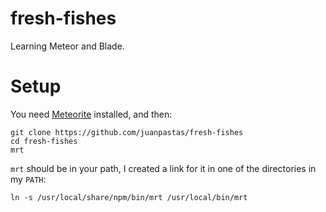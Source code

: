 fresh-fishes
============

Learning Meteor and Blade.

# Setup

You need [Meteorite](http://oortcloud.github.com/meteorite/) installed, and then:

```
git clone https://github.com/juanpastas/fresh-fishes
cd fresh-fishes
mrt
```

`mrt` should be in your path, I created a link for it in one of the directories in my `PATH`:

```
ln -s /usr/local/share/npm/bin/mrt /usr/local/bin/mrt
```
